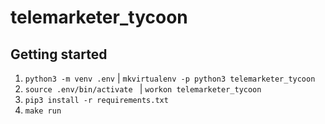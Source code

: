 # telemarketer_tycoon

## Getting started

1. `python3 -m venv .env` | `mkvirtualenv -p python3 telemarketer_tycoon`
1. `source .env/bin/activate ` | `workon telemarketer_tycoon`
1. `pip3 install -r requirements.txt`
1. `make run`

